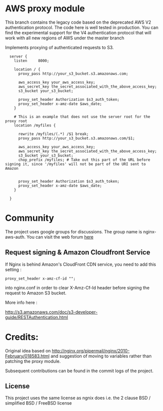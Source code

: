 # AWS proxy module

This branch contains the legacy code based on the deprecated AWS V2 authentication protocol.
The code here is well tested in production. You can find the experimental support for the
V4 authentication protocol that will work with all new regions of AWS under the master branch

Implements proxying of authenticated requests to S3.

```nginx
  server {
    listen     8000;

    location / {
      proxy_pass http://your_s3_bucket.s3.amazonaws.com;

      aws_access_key your_aws_access_key;
      aws_secret_key the_secret_associated_with_the_above_access_key;
      s3_bucket your_s3_bucket;

      proxy_set_header Authorization $s3_auth_token;
      proxy_set_header x-amz-date $aws_date;
    }

    # This is an example that does not use the server root for the proxy root
	location /myfiles {
	
      rewrite /myfiles/(.*) /$1 break;
      proxy_pass http://your_s3_bucket.s3.amazonaws.com/$1;

      aws_access_key your_aws_access_key;
      aws_secret_key the_secret_associated_with_the_above_access_key;
      s3_bucket your_s3_bucket;
      chop_prefix /myfiles; # Take out this part of the URL before signing it, since '/myfiles' will not be part of the URI sent to Amazon  


      proxy_set_header Authorization $s3_auth_token;
      proxy_set_header x-amz-date $aws_date;
    }

  }
```


# Community

The project uses google groups for discussions. The group name is nginx-aws-auth. You can visit the web forum [here](https://groups.google.com/forum/#!forum/nginx-aws-auth)


Request signing & Amazon Cloudfront Service
-------------------------------------------


If Nginx is behind Amazon's CloudFront CDN service, you need to add this setting : 

```nginx
proxy_set_header x-amz-cf-id "";
```

into nginx.conf in order to clear X-Amz-Cf-Id header before signing the request to Amazon S3 bucket.


More info here : 

http://s3.amazonaws.com/doc/s3-developer-guide/RESTAuthentication.html


Credits:
========
Original idea based on http://nginx.org/pipermail/nginx/2010-February/018583.html and suggestion of moving to variables rather than patching the proxy module.

Subsequent contributions can be found in the commit logs of the project.

License
-------
This project uses the same license as ngnix does i.e. the 2 clause BSD / simplified BSD / FreeBSD license
